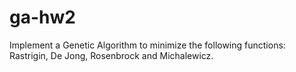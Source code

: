 # ga-hw2

Implement a Genetic Algorithm to minimize the following functions: Rastrigin, De Jong, Rosenbrock and Michalewicz.
